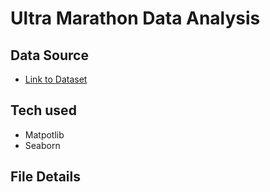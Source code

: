 # Ultra Marathon Data Analysis


## Data Source
- [Link to Dataset](https://www.kaggle.com/datasets/aiaiaidavid/the-big-dataset-of-ultra-marathon-running/discussion/420633)

## Tech used
- Matpotlib
- Seaborn

## File Details
